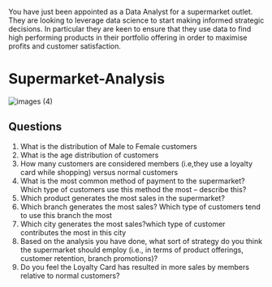 You have just been appointed as a Data Analyst for a supermarket outlet. They are looking to leverage data science to start making informed strategic decisions. In particular they are keen to ensure that they use data to find high performing products in their portfolio offering in order to maximise profits and customer satisfaction.
# Supermarket-Analysis
![images (4)](https://user-images.githubusercontent.com/93763604/232142621-c07f6917-6515-48f3-881d-bdb1b5fdc3e6.jpeg)
</br>
## Questions
1. What is the distribution of Male to Female customers
2. What is the age distribution of customers
3. How many customers are considered members (i.e,they use a loyalty card while shopping) versus normal customers
4.  What is the most common method of payment to the supermarket? Which type of customers use
this method the most – describe this?
5. Which product generates the most sales in the supermarket?
6. Which branch generates the most sales? Which type of customers tend to use this branch the most
7. Which city generates the most sales?which type of customer contributes the most in this city
8. Based on the analysis you have done, what sort of strategy do you think the supermarket should
employ (i.e., in terms of product offerings, customer retention, branch promotions)?
9. Do you feel the Loyalty Card has resulted in more sales by members relative to normal customers?

